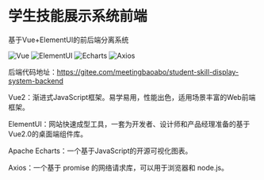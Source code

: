 # 学生技能展示系统前端

基于Vue+ElementUI的前后端分离系统

![Vue](https://img.shields.io/badge/Vue-2.6.10-green.svg)
![ElementUI](https://img.shields.io/badge/elementui-2.11.0-blue.svg)
![Echarts](https://img.shields.io/badge/echarts-5.4.3-pink.svg)
![Axios](https://img.shields.io/badge/Axios-1.5.1-red.svg)

后端代码地址：https://gitee.com/meetingbaoabo/student-skill-display-system-backend

Vue2：渐进式JavaScript框架。易学易用，性能出色，适用场景丰富的Web前端框架。

ElementUI：网站快速成型工具，一套为开发者、设计师和产品经理准备的基于Vue2.0的桌面端组件库。

Apache Echarts：一个基于JavaScript的开源可视化图表。

Axios：一个基于 promise 的网络请求库，可以用于浏览器和 node.js。
